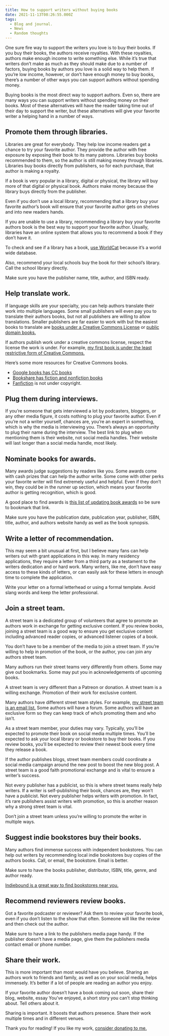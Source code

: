 ```yaml
---
title: How to support writers without buying books
date: 2021-11-13T08:26:55.000Z
tags:
  - Blog and journal.
  - News
  - Random thoughts
---
```


One sure fire way to support the writers you love is to buy their books. If you buy their books, the authors receive royalties. With these royalties, authors make enough income to write something else. While it’s true that writers don’t make as much as they should make due to a number of factors, buying books by authors you love is a solid way to help them. If you’re low income, however, or don’t have enough money to buy books, there’s a number of other ways you can support authors without spending money.

Buying books is the most direct way to support authors. Even so, there are many ways you can support writers without spending money on their books. Most of these alternatives will have the reader taking time out of their day to support the writer, but these alternatives will give your favorite writer a helping hand in a number of ways.

## Promote them through libraries.

Libraries are great for everybody. They help low income readers get a chance to try your favorite author. They provide the author with free exposure by exposing their book to its many patrons. Libraries buy books recommended to them, so the author is still making money through libraries. Libraries buy books directly from publishers, so for each purchase, that author is making a royalty.

If a book is very popular in a library, digital or physical, the library will buy more of that digital or physical book. Authors make money because the library buys directly from the publisher.

Even if you don’t use a local library, recommending that a library buy your favorite author’s book will ensure that your favorite author gets on shelves and into new readers hands.

If you are unable to use a library, recommending a library buy your favorite authors book is the best way to support your favorite author. Usually, libraries have an online system that allows you to recommend a book if they don’t have it.

To check and see if a library has a book, [use WorldCat](https://www.worldcat.org/) because it’s a world wide database.

Also, recommend your local schools buy the book for their school’s library. Call the school library directly.

Make sure you have the publisher name, title, author, and ISBN ready.

## Help translate work.

If language skills are your specialty, you can help authors translate their work into multiple languages. Some small publishers will even pay you to translate their authors books, but not all publishers are willing to allow translations. Smaller publishers are far easier to work with but the easiest books to translate are [books under a Creative Commons License](https://wiki.creativecommons.org/wiki/Category:Book) or [public domain books.](https://www.gutenberg.org/)

If authors publish work under a creative commons license, respect the license the work is under. For example, [my first book is under the least restrictive form of Creative Commons.](https://robertkingett.com/2017/04/07/off-the-grid-living-blind-without-the-internet/)

Here’s some more resources for Creative Commons books.

- [Google books has CC books](https://creativecommons.org/2009/08/13/google-books-adds-creative-commons-license-options/)
- [Bookshare has fiction and nonfiction books](https://www.bookshare.org/cms/search-freely-available)
- [Fanfiction](https://archiveofourown.org/) is not under copyright.

## Plug them during interviews.

If you’re someone that gets interviewed a lot by podcasters, bloggers, or any other media figure, it costs nothing to plug your favorite author. Even if you’re not a writer yourself, chances are, you’re an expert in something, which is why the media is interviewing you. There’s always an opportunity to plug their name during the interview. The best link to plug when mentioning them is their website, not social media handles. Their website will last longer than a social media handle, most likely.

## Nominate books for awards.

Many awards judge suggestions by readers like you. Some awards come with cash prizes that can help the author write. Some come with other perks your favorite writer will find extremely useful and helpful. Even if they don’t win, they could be in the runner up section, which means your favorite author is getting recognition, which is good.

A good place to find awards is [this list of updating book awards](https://www.ala.org/alsc/awardsgrants/bookmedia) so be sure to bookmark that link.

Make sure you have the publication date, publication year, publisher, ISBN, title, author, and authors website handy as well as the book synopsis.

## Write a letter of recommendation.

This may seem a bit unusual at first, but I believe many fans can help writers out with grant applications in this way. In many residency applications, they require a letter from a third party as a testament to the writers dedication and or hard work. Many writers, like me, don’t have easy access to these kinds of letters, or can easily ask for these letters in enough time to complete the application.

Write your letter on a formal letterhead or using a formal template. Avoid slang words and keep the letter professional.

## Join a street team.

A street team is a dedicated group of volunteers that agree to promote an authors work in exchange for getting exclusive content. If you review books, joining a street team is a good way to ensure you get exclusive content including advanced reader copies, or advanced listener copies of a book.

You don’t have to be a member of the media to join a street team. If you’re willing to help in promotion of the book, or the author, you can join any authors street team.

Many authors run their street teams very differently from others. Some may give out bookmarks. Some may put you in acknowledgements of upcoming books.

A street team is very different than a Patreon or donation. A street team is a willing exchange. Promotion of their work for exclusive content.

Many authors have different street team styles. For example, [my street team is an email list.](https://docs.google.com/forms/d/e/1FAIpQLSfks0lMp2tnrTTVeBg00Z5yEYTWeBSQzava3qjzxlrCuN7UOA/viewform?usp=sf_link) Some authors will have a forum. Some authors will have an exclusive form so they can keep track of who’s promoting them and who isn’t.

As a street team member, your duties may vary. Typically, you’ll be expected to promote their book on social media multiple times. You’ll be expected to ask your local library or bookstore to buy their books. If you review books, you’ll be expected to review their newest book every time they release a book.

If the author publishes blogs, street team members could coordinate a social media campaign around the new post to boost the new blog post. A street team is a good faith promotional exchange and is vital to ensure a writer’s success.

Not every publisher has a publicist, so this is where street teams really help writers. If a writer is self-publishing their book, chances are, they won’t have a publicist. Not every publisher helps writers with promotion. In fact, it’s rare publishers assist writers with promotion, so this is another reason why a strong street team is vital.

Don’t join a street team unless you’re willing to promote the writer in multiple ways.

## Suggest indie bookstores buy their books.

Many authors find immense success with independent bookstores. You can help out writers by recommending local indie bookstores buy copies of the authors books. Call, or email, the bookstore. Email is better.

Make sure to have the books publisher, distributor, ISBN, title, genre, and author ready.

[Indiebound is a great way to find bookstores near you.](https://www.indiebound.org/buy-local/9781990086083)

## Recommend reviewers review books.

Got a favorite podcaster or reviewer? Ask them to review your favorite book, even if you don’t listen to the show that often. Someone will like the review and then check out the author.

Make sure to have a link to the publishers media page handy. If the publisher doesn’t have a media page, give them the publishers media contact email or phone number.

## Share their work.

This is more important than most would have you believe. Sharing an authors work to friends and family, as well as on your social media, helps immensely. It’s better if a lot of people are reading an author you enjoy.

If your favorite author doesn’t have a book coming out soon, share their blog, website, essay You’ve enjoyed, a short story you can’t stop thinking about. Tell others about it.

Sharing is important. It boosts that authors presence. Share their work multiple times and in different venues.

Thank you for reading! If you like my work, [consider donating to me.](/support)
